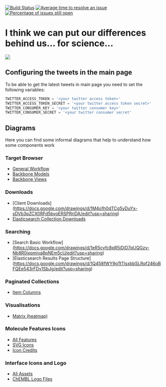 [![Build Status](https://travis-ci.org/chembl/GLaDOS.svg?branch=master)](https://travis-ci.org/chembl/GLaDOS)
[![Average time to resolve an issue](http://isitmaintained.com/badge/resolution/chembl/GLaDOS.svg)](http://isitmaintained.com/project/chembl/GLaDOS "Average time to resolve an issue")
[![Percentage of issues still open](http://isitmaintained.com/badge/open/chembl/GLaDOS.svg)](http://isitmaintained.com/project/chembl/GLaDOS "Percentage of issues still open")

# I think we can put our differences behind us... for science...
![](https://upload.wikimedia.org/wikipedia/en/b/bf/Glados.png)

## Configuring the tweets in the main page 

To be able to get the latest tweets in main page you need to set the following variables:

```python
TWITTER_ACCESS_TOKEN = '<your twitter access token>'
TWITTER_ACCESS_TOKEN_SECRET = '<your twitter access token secret>'
TWITTER_CONSUMER_KEY = '<your twitter consumer key>'
TWITTER_CONSUMER_SECRET = '<your twitter consumer secret'

```

## Diagrams

Here you can find some informal diagrams that help to understand how some components work

### Target Browser

* [General Workflow](https://docs.google.com/drawings/d/11WVrcOHXVr0LlZUd0AMRUcPCkL3TuJDcYmZfcUvDrC4/edit?usp=sharing)
* [Backbone Models](https://docs.google.com/drawings/d/1abSTgJUhJh3bEx_DdHCHOrI_T1ayY52rCkRq5Qtq3Hw/edit?usp=sharing)
* [Backbone Views](https://docs.google.com/drawings/d/1XyLlojtV63AERXPHXmfzw-F0TYjDVZw_yt2ZcHXI-A0/edit?usp=sharing)

### Downloads

* [Client Downloads] (https://docs.google.com/drawings/d/1M4o1h0dTCg5yDuYx-sDVb3pZCX0RFd5byoERSPRriDA/edit?usp=sharing)
* [Elasticsearch Collection Downloads](https://docs.google.com/drawings/d/1lh6IDZYGL8Ga3-anTwrRgfTXiURzE1-Sp-c9I_WOyQA/edit?usp=sharing)

### Searching

* [Search Basic Workflow] (https://docs.google.com/drawings/d/1eR5cyfc8pR5iDjD7qUQGzy-Nb8R0ixpmiva8pNEm5cU/edit?usp=sharing)
* [Elasticsearch Results Page Structure] (https://docs.google.com/drawings/d/1Q458fWY9gTtTlsxbbSLRqf246oBFQEe543rFDv1SbJg/edit?usp=sharing)

### Paginated Collections

* [Item Columns](https://docs.google.com/drawings/d/1RjgbMwToiI1m2rX-UM2QRy5_gBUk0iHZJ2frL5v6OIE/edit?usp=sharing)

### Visualisations

* [Matrix (heatmap)](https://docs.google.com/drawings/d/1_K7JTZDZYPw0i_hLy-ApYsNI264edBrJmoDetG2FgVw/edit?usp=sharing)

### Molecule Features Icons

* [All Features](https://drive.google.com/file/d/17t61ULFxI5OznryZTwzedBuaWOiC-qHz/view?usp=sharing)
* [SVG Icons](https://drive.google.com/open?id=1ZFjAxhsA_PrIgBLvGqbZT8ijofdUSuK2)
* [Icon Credits](https://sites.google.com/view/icon-credits/home)

### Interface Icons and Logo
* [All Assets](https://drive.google.com/open?id=1PZQz6a-AU_NAPyIr7Z010qVVI6u4inwV)
* [ChEMBL Logo Files](https://drive.google.com/open?id=1wScvQgSmJczsjYFF3Rr93xq6O2mZF7TQ)





